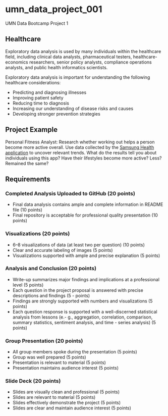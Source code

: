 # umn_data_project_001
UMN Data Bootcamp Project 1

## Healthcare
Exploratory data analysis is used by many individuals within the healthcare field, including clinical data analysts, pharmaceutical testers, healthcare-economics researchers, senior policy analysts, compliance operations analysts, and public health informatics scientists.

Exploratory data analysis is important for understanding the following healthcare considerations:
- Predicting and diagnosing illnesses
- Improving patient safety
- Reducing time to diagnosis
- Increasing our understanding of disease risks and causes
- Developing stronger prevention strategies

## Project Example

Personal Fitness Analyst: Research whether working out helps a person become more active overall. Use data collected by the [Samsung Health application](https://www.kaggle.com/datasets/aroojanwarkhan/fitness-data-trends) to uncover relevant trends. What do the results tell you about individuals using this app? Have their lifestyles become more active? Less? Remained the same?

## Requirements
### Completed Analysis Uploaded to GitHub (20 points)
- Final data analysis contains ample and complete information in README file (10 points)
- Final repository is acceptable for professional quality presentation (10 points)
### Visualizations (20 points)
- 6–8 visualizations of data (at least two per question) (10 points)
- Clear and accurate labeling of images (5 points)
- Visualizations supported with ample and precise explanation (5 points)
### Analysis and Conclusion (20 points)
- Write-up summarizes major findings and implications at a professional level (5 points)
- Each question in the project proposal is answered with precise descriptions and findings (5 - points)
- Findings are strongly supported with numbers and visualizations (5 points)
- Each question response is supported with a well-discerned statistical analysis from lessons (e.- g., aggregation, correlation, comparison, summary statistics, sentiment analysis, and time - series analysis) (5 points)
### Group Presentation (20 points)
- All group members spoke during the presentation (5 points)
- Group was well prepared (5 points)
- Presentation is relevant to material (5 points)
- Presentation maintains audience interest (5 points)
### Slide Deck (20 points)
- Slides are visually clean and professional (5 points)
- Slides are relevant to material (5 points)
- Slides effectively demonstrate the project (5 points)
- Slides are clear and maintain audience interest (5 points)
